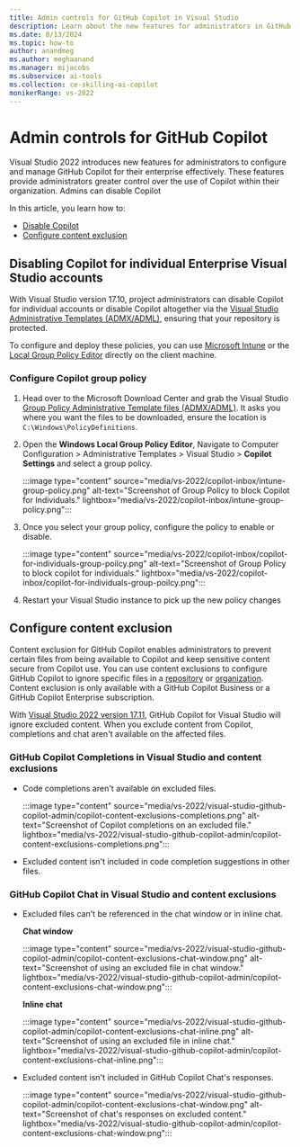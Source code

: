 ```yaml
---
title: Admin controls for GitHub Copilot in Visual Studio
description: Learn about the new features for administrators in GitHub Copilot for Visual Studio that enable admins to manage Copilot effectively. 
ms.date: 8/13/2024
ms.topic: how-to 
author: anandmeg
ms.author: meghaanand
ms.manager: mijacobs
ms.subservice: ai-tools
ms.collection: ce-skilling-ai-copilot
monikerRange: vs-2022
---
```


# Admin controls for GitHub Copilot

Visual Studio 2022 introduces new features for administrators to configure and manage GitHub Copilot for their enterprise effectively. These features provide administrators greater control over the use of Copilot within their organization. Admins can disable Copilot 

In this article, you learn how to:
- [Disable Copilot](#disabling-copilot-for-individual-enterprise-visual-studio-accounts)
- [Configure content exclusion](#configure-content-exclusion)

## Disabling Copilot for individual Enterprise Visual Studio accounts

With Visual Studio version 17.10, project administrators can disable Copilot for individual accounts or disable Copilot altogether via the [Visual Studio Administrative Templates (ADMX/ADML)](https://www.microsoft.com/en-us/download/details.aspx?id=104405), ensuring that your repository is protected.

To configure and deploy these policies, you can use [Microsoft Intune](../install/administrative-templates.md#deploying-the-policies) or the [Local Group Policy Editor](#configure-copilot-group-policy) directly on the client machine.

### Configure Copilot group policy

1. Head over to the Microsoft Download Center and grab the Visual Studio [Group Policy Administrative Template files (ADMX/ADML)](https://www.microsoft.com/en-us/download/details.aspx?id=104405). It asks you where you want the files to be downloaded, ensure the location is `C:\Windows\PolicyDefinitions`.

2. Open the **Windows Local Group Policy Editor**, Navigate to Computer Configuration > Administrative Templates > Visual Studio > **Copilot Settings** and select a group policy.

   :::image type="content" source="media/vs-2022/copilot-inbox/intune-group-policy.png" alt-text="Screenshot of Group Policy to block Copilot for Individuals." lightbox="media/vs-2022/copilot-inbox/intune-group-policy.png":::

3. Once you select your group policy, configure the policy to enable or disable.
   
   :::image type="content" source="media/vs-2022/copilot-inbox/copilot-for-individuals-group-poilcy.png" alt-text="Screenshot of Group Policy to block copilot for individuals." lightbox="media/vs-2022/copilot-inbox/copilot-for-individuals-group-poilcy.png":::

4. Restart your Visual Studio instance to pick up the new policy changes

## Configure content exclusion

Content exclusion for GitHub Copilot enables administrators to prevent certain files from being available to Copilot and keep sensitive content secure from Copilot use. You can use content exclusions to configure GitHub Copilot to ignore specific files in a [repository](https://docs.github.com/en/copilot/managing-github-copilot-in-your-organization/configuring-content-exclusions-for-github-copilot#configuring-content-exclusions-for-your-organization) or [organization](https://docs.github.com/en/copilot/managing-github-copilot-in-your-organization/configuring-content-exclusions-for-github-copilot#configuring-content-exclusions-for-your-repository). Content exclusion is only available with a GitHub Copilot Business or a GitHub Copilot Enterprise subscription. 

With [Visual Studio 2022 version 17.11](/visualstudio/releases/2022/release-notes), GitHub Copilot for Visual Studio will ignore excluded content. When you exclude content from Copilot, completions and chat aren't available on the affected files.

### GitHub Copilot Completions in Visual Studio and content exclusions

- Code completions aren't available on excluded files.

   :::image type="content" source="media/vs-2022/visual-studio-github-copilot-admin/copilot-content-exclusions-completions.png" alt-text="Screenshot of Copilot completions on an excluded file." lightbox="media/vs-2022/visual-studio-github-copilot-admin/copilot-content-exclusions-completions.png":::

- Excluded content isn't included in code completion suggestions in other files.

### GitHub Copilot Chat in Visual Studio and content exclusions

- Excluded files can't be referenced in the chat window or in inline chat.

   **Chat window** 
    
   :::image type="content" source="media/vs-2022/visual-studio-github-copilot-admin/copilot-content-exclusions-chat-window.png" alt-text="Screenshot of using an excluded file in chat window." lightbox="media/vs-2022/visual-studio-github-copilot-admin/copilot-content-exclusions-chat-window.png":::
    
   **Inline chat**
    
   :::image type="content" source="media/vs-2022/visual-studio-github-copilot-admin/copilot-content-exclusions-chat-inline.png" alt-text="Screenshot of using an excluded file in inline chat." lightbox="media/vs-2022/visual-studio-github-copilot-admin/copilot-content-exclusions-chat-inline.png":::

- Excluded content isn't included in GitHub Copilot Chat's responses.

    :::image type="content" source="media/vs-2022/visual-studio-github-copilot-admin/copilot-content-exclusions-chat-window.png" alt-text="Screenshot of chat's responses on excluded content." lightbox="media/vs-2022/visual-studio-github-copilot-admin/copilot-content-exclusions-chat-window.png":::